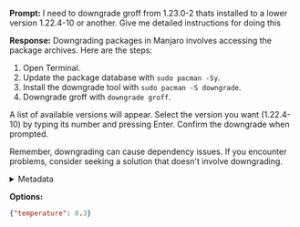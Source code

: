 **Prompt:**
I need to downgrade groff from 1.23.0-2 thats installed to a lower version 1.22.4-10 or another. Give me detailed instructions for doing this


**Response:**
Downgrading packages in Manjaro involves accessing the package archives. Here are the steps:

1. Open Terminal.
2. Update the package database with `sudo pacman -Sy`.
3. Install the downgrade tool with `sudo pacman -S downgrade`.
4. Downgrade groff with `downgrade groff`.

A list of available versions will appear. Select the version you want (1.22.4-10) by typing its number and pressing Enter. Confirm the downgrade when prompted.

Remember, downgrading can cause dependency issues. If you encounter problems, consider seeking a solution that doesn't involve downgrading.

<details><summary>Metadata</summary>

- Duration: 14091 ms
- Datetime: 2023-08-25T11:25:35.882497
- Model: gpt-4-0613

</details>

**Options:**
```json
{"temperature": 0.3}
```

